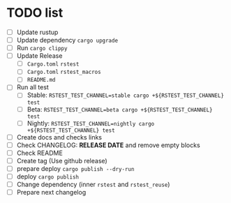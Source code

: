# TODO list

- [ ] Update rustup
- [ ] Update dependency `cargo upgrade`
- [ ] Run `cargo clippy`
- [ ] Update Release
  - [ ] `Cargo.toml` `rstest`
  - [ ] `Cargo.toml` `rstest_macros`
  - [ ] `README.md`
- [ ] Run all test
  - [ ] Stable: `RSTEST_TEST_CHANNEL=stable cargo +${RSTEST_TEST_CHANNEL} test`
  - [ ] Beta: `RSTEST_TEST_CHANNEL=beta cargo +${RSTEST_TEST_CHANNEL} test`
  - [ ] Nightly: `RSTEST_TEST_CHANNEL=nightly cargo +${RSTEST_TEST_CHANNEL} test`
- [ ] Create docs and checks links
- [ ] Check CHANGELOG: **RELEASE DATE** and remove empty blocks
- [ ] Check README
- [ ] Create tag (Use github release)
- [ ] prepare deploy `cargo publish --dry-run`
- [ ] deploy `cargo publish`
- [ ] Change dependency (inner `rstest` and `rstest_reuse`)
- [ ] Prepare next changelog